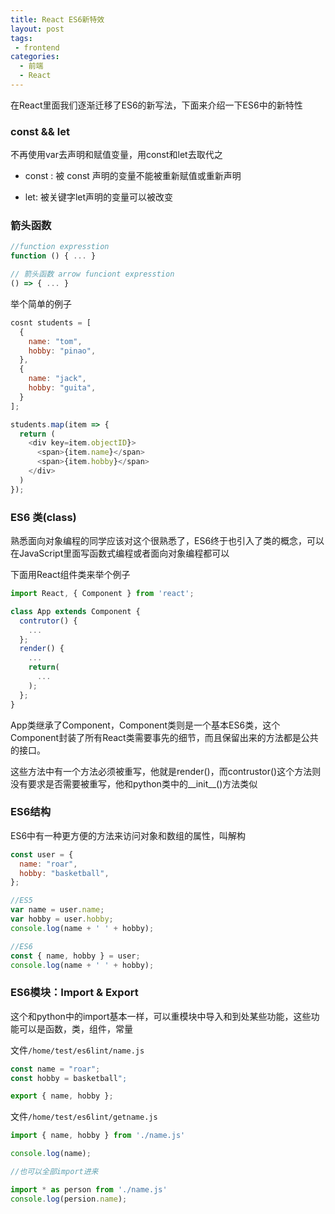 ```yaml
---
title: React ES6新特效
layout: post
tags:
 - frontend
categories:
  - 前端
  - React
---
```


在React里面我们逐渐迁移了ES6的新写法，下面来介绍一下ES6中的新特性
<!-- more -->

### const && let

不再使用var去声明和赋值变量，用const和let去取代之

- const : 被 const 声明的变量不能被重新赋值或重新声明

- let: 被关键字let声明的变量可以被改变



### 箭头函数
``` javascript
//function expresstion
function () { ... }

// 箭头函数 arrow funciont expresstion
() => { ... }
```

举个简单的例子
``` javascript
cosnt students = [
  {
    name: "tom",
    hobby: "pinao",
  },
  {
    name: "jack",
    hobby: "guita",
  }
];

students.map(item => {
  return (
  	<div key=item.objectID}>
  	  <span>{item.name}</span>
  	  <span>{item.hobby}</span>
  	</div>
  )
});
```

### ES6 类(class)
熟悉面向对象编程的同学应该对这个很熟悉了，ES6终于也引入了类的概念，可以在JavaScript里面写函数式编程或者面向对象编程都可以

下面用React组件类来举个例子

``` javascript
import React, { Component } from 'react';

class App extends Component {
  contrutor() {
    ...
  };
  render() {
    ...
    return(
      ...
    );
  };
}
```
App类继承了Component，Component类则是一个基本ES6类，这个Component封装了所有React类需要事先的细节，而且保留出来的方法都是公共的接口。

这些方法中有一个方法必须被重写，他就是render()，而contrustor()这个方法则没有要求是否需要被重写，他和python类中的__init__()方法类似

### ES6结构

ES6中有一种更方便的方法来访问对象和数组的属性，叫解构

``` javascript
const user = {
  name: "roar",
  hobby: "basketball",
};

//ES5
var name = user.name;
var hobby = user.hobby;
console.log(name + ' ' + hobby);

//ES6
const { name, hobby } = user;
console.log(name + ' ' + hobby);
```

### ES6模块：Import & Export

这个和python中的import基本一样，可以重模块中导入和到处某些功能，这些功能可以是函数，类，组件，常量

文件`/home/test/es6lint/name.js`

``` javascript
const name = "roar";
const hobby = basketball";

export { name, hobby };

```

文件`/home/test/es6lint/getname.js`

``` javascript
import { name, hobby } from './name.js'

console.log(name);

//也可以全部import进来

import * as person from './name.js'
console.log(persion.name);
```



